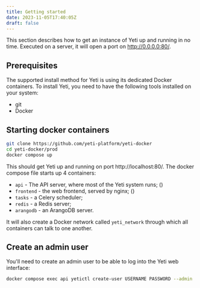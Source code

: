 ```yaml
---
title: Getting started
date: 2023-11-05T17:40:05Z
draft: false
---
```


This section describes how to get an instance of Yeti up and running in no time.
Executed on a server, it will open a port on http://0.0.0.0:80/.

## Prerequisites

The supported install method for Yeti is using its dedicated Docker containers.
To install Yeti, you need to have the following tools installed on your system:

- git
- Docker

## Starting docker containers

```bash
git clone https://github.com/yeti-platform/yeti-docker
cd yeti-docker/prod
docker compose up
```

This should get Yeti up and running on port http://localhost:80/. The docker
compose file starts up 4 containers:

- `api` - The API server, where most of the Yeti system runs; ()
- `frontend` - the web frontend, served by nginx; ()
- `tasks` - a Celery scheduler;
- `redis` - a Redis server;
- `arangodb` - an ArangoDB server.

It will also create a Docker network called `yeti_network` through which all
containers can talk to one another.

## Create an admin user

You'll need to create an admin user to be able to log into the Yeti web
interface:

```bash
docker compose exec api yetictl create-user USERNAME PASSWORD --admin
```
